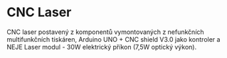 # CNC Laser
CNC laser postavený z komponentů vymontovaných z nefunkčních multifunkčních tiskáren, Arduino UNO + CNC shield V3.0 jako kontroler a NEJE Laser modul - 30W elektrický příkon (7,5W optický výkon).
